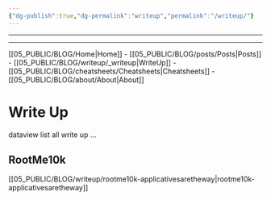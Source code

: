 ```yaml
---
{"dg-publish":true,"dg-permalink":"writeup","permalink":"/writeup/"}
---
```


---
---
[[05_PUBLIC/BLOG/Home\|Home]] - [[05_PUBLIC/BLOG/posts/Posts\|Posts]] - [[05_PUBLIC/BLOG/writeup/_writeup\|WriteUp]] - [[05_PUBLIC/BLOG/cheatsheets/Cheatsheets\|Cheatsheets]] - [[05_PUBLIC/BLOG/about/About\|About]]

# Write Up

dataview list all write up ...

## RootMe10k
[[05_PUBLIC/BLOG/writeup/rootme10k-applicativesaretheway\|rootme10k-applicativesaretheway]]
